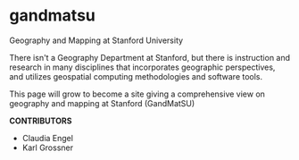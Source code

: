 # gandmatsu
  Geography and Mapping at Stanford University

There isn't a Geography Department at Stanford, but there is instruction and research in many disciplines that incorporates geographic perspectives, and utilizes geospatial computing methodologies and software tools.

This page will grow to become a site giving a comprehensive view on geography and mapping at Stanford (GandMatSU)

__CONTRIBUTORS__
* Claudia Engel
* Karl Grossner
